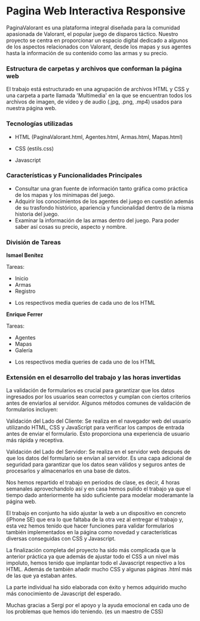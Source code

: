 # Pagina Web Interactiva Responsive

PaginaValorant es una plataforma integral diseñada para la comunidad apasionada de Valorant, el popular juego de disparos táctico. Nuestro proyecto se centra en proporcionar un espacio digital dedicado a algunos de los aspectos relacionados con Valorant, desde los mapas y sus agentes hasta la información de su contenido como las armas y su precio.

### Estructura de carpetas y archivos que conforman la página web

El trabajo está estructurado en una agrupación de archivos HTML y CSS y una carpeta a parte llamada 'Multimedia' en la que se encuentran todos los archivos de imagen, de vídeo y de audio (.jpg, .png, .mp4) usados para nuestra página web.

### Tecnologías utilizadas

- HTML (PaginaValorant.html, Agentes.html, Armas.html, Mapas.html)

- CSS (estils.css)

- Javascript

### Características y Funcionalidades Principales

- Consultar una gran fuente de información tanto gráfica como práctica de los mapas y los minimapas del juego.
- Adquirir los conocimientos de los agentes del juego en cuestión además de su trasfondo histórico, apariencia y funcionalidad dentro de la misma historia del juego.
- Examinar la información de las armas dentro del juego. Para poder saber así cosas su precio, aspecto y nombre.

### División de Tareas

**Ismael Benítez**

Tareas:
- Inicio 
- Armas 
- Registro

+ Los respectivos media queries de cada uno de los HTML


**Enrique Ferrer**

Tareas:
- Agentes 
- Mapas
- Galería

+ Los respectivos media queries de cada uno de los HTML


### Extensión en el desarrollo del trabajo y las horas invertidas

La validación de formularios es crucial para garantizar que los datos ingresados por los usuarios sean correctos y cumplan con ciertos criterios antes de enviarlos al servidor. Algunos métodos comunes de validación de formularios incluyen:

Validación del Lado del Cliente: Se realiza en el navegador web del usuario utilizando HTML, CSS y JavaScript para verificar los campos de entrada antes de enviar el formulario. Esto proporciona una experiencia de usuario más rápida y receptiva.

Validación del Lado del Servidor: Se realiza en el servidor web después de que los datos del formulario se envían al servidor. Es una capa adicional de seguridad para garantizar que los datos sean válidos y seguros antes de procesarlos y almacenarlos en una base de datos.

Nos hemos repartido el trabajo en periodos de clase, es decir, 4 horas semanales aprovechandolo así y en casa hemos pulido el trabajo ya que el tiempo dado anteriormente ha sido suficiente para modelar moderamante la página web.


El trabajo en conjunto ha sido ajustar la web a un dispositivo en concreto (iPhone SE) que era lo que faltaba de la otra vez al entregar el trabajo y, esta vez hemos tenido que hacer funciones para validar formularios también implementados en la página como novedad y características diversas conseguidas con CSS y Javascript.

La finalización completa del proyecto ha sido más complicada que la anterior práctica ya que además de ajustar todo el CSS a un nivel más impoluto, hemos tenido que implantar todo el Javascript respectivo a los HTML. Además de también añadir mucho CSS y algunas páginas .html más de las que ya estaban antes.

La parte individual ha sido elaborada con éxito y hemos adquirido mucho más conocimiento de Javascript del esperado.

Muchas gracias a Sergi por el apoyo y la ayuda emocional en cada uno de los problemas que hemos ido teniendo. (es un maestro de CSS)
